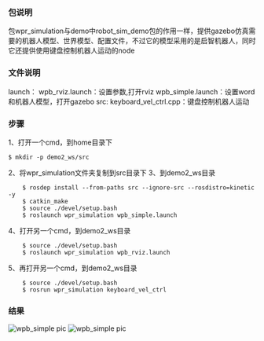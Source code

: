 ### 包说明
包wpr_simulation与demo中robot_sim_demo包的作用一样，提供gazebo仿真需要的机器人模型、世界模型、配置文件，不过它的模型采用的是启智机器人，同时它还提供使用键盘控制机器人运动的node


### 文件说明
launch：
	wpb_rviz.launch：设置参数,打开rviz
	wpb_simple.launch：设置word和机器人模型，打开gazebo
src:
	keyboard_vel_ctrl.cpp：键盘控制机器人运动


### 步骤
1、打开一个cmd，到home目录下
```
$ mkdir -p demo2_ws/src 
```
2、将wpr_simulation文件夹复制到src目录下
3、到demo2_ws目录
```
	$ rosdep install --from-paths src --ignore-src --rosdistro=kinetic -y
	$ catkin_make 
	$ source ./devel/setup.bash
	$ roslaunch wpr_simulation wpb_simple.launch
```
4、打开另一个cmd，到demo2_ws目录
```
	$ source ./devel/setup.bash
	$ roslaunch wpr_simulation wpb_rviz.launch
```
5、再打开另一个cmd，到demo2_ws目录
```
	$ source ./devel/setup.bash
	$ rosrun wpr_simulation keyboard_vel_ctrl
```


### 结果
![wpb_simple pic](./media/1.png)
![wpb_simple pic](./media/2.png)
